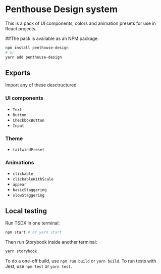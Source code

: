 # Penthouse Design system
This is a pack of UI components, colors and animation presets for use in React projects. 

##The pack is available as an NPM package.

```bash
npm install penthouse-design
# or
yarn add penthouse-design
```

## Exports
Import any of these desctructured
### UI components
- `Text`
- `Button`
- `CheckboxButton`
- `Input`

### Theme
- `tailwindPreset`

### Animations
- `clickable`
- `clickableWithScale`
- `appear`
- `basicStaggering`
- `slowStaggering`

## Local testing

Run TSDX in one terminal:

```bash
npm start # or yarn start
```

Then run Storybook inside another terminal:

```bash
yarn storybook
```

To do a one-off build, use `npm run build` or `yarn build`.
To run tests with Jest, use `npm test` or `yarn test`.
